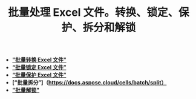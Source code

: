 ﻿---
title: 批量处理 Excel 文件。转换、锁定、保护、拆分和解锁
second_title: Documen
linktitle: 批次 Excel 文件
type: docs
url: /zh/batch/
keywords: Batch processing of multiple excel files. Conversion, Lock, Protect, Split, and Unlock
description: Aspose.Cells Cloud API 支持批量处理多个 Excel 文件。SDK 支持多种开发语言，包括 Android、C#、Go、Java、NodeJS、Perl、PHP、Python、Ruby 和 Swift。
weight: 35
kwords: Excel、Office 云、REST API、电子表格、PDF、CSV、Json、Markdown、批处理、转换、锁定、保护、拆分和解锁。
---
- **["批量转换 Excel 文件"](https://docs.aspose.cloud/cells/batch/convert)**
- **[“批量锁定 Excel 文件”](https://docs.aspose.cloud/cells/batch/lock)**
- **[“批量保护 Excel 文件”](https://docs.aspose.cloud/cells/batch/protect)**
- **[“批量拆分”]（https://docs.aspose.cloud/cells/batch/split）**
- **["批量解锁"](https://docs.aspose.cloud/cells/batch/unlock)**
